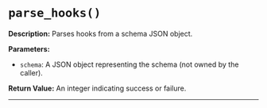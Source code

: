 # `parse_hooks()`

**Description:**
Parses hooks from a schema JSON object.

**Parameters:**
- `schema`: A JSON object representing the schema (not owned by the caller).

**Return Value:**
An integer indicating success or failure.

---
